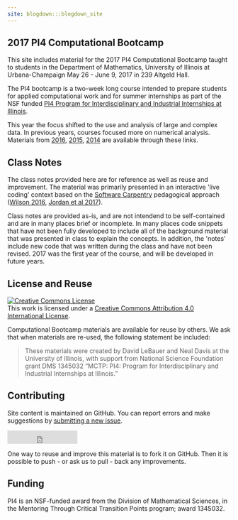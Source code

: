 ```yaml
---
site: blogdown:::blogdown_site
---
```


## 2017 PI4 Computational Bootcamp

This site includes material for the 2017 PI4 Computational Bootcamp taught to students in the Department of Mathematics, University of Illinois at Urbana-Champaign May 26 - June 9, 2017 in 239 Altgeld Hall.

The PI4 bootcamp is a two-week long course intended to prepare students for applied computational work and for summer internships as part of the NSF funded [PI4 Program for Interdisciplinary and Industrial Internships at Illinois](https://pi4.math.illinois.edu/).

This year the focus shifted to the use and analysis of large and complex data.
In previous years, courses focused more on numerical analysis. Materials from [2016](http://www.math.uiuc.edu/~hirani/cbmg/index.html), [2015](http://math.illinois.edu/~shahkar2/cbmg/), [2014](http://www.math.uiuc.edu/~hirani/teaching/cbmgsu14) are available through these links.

## Class Notes

The class notes provided here are for reference as well as reuse and improvement.  The material was primarily presented in an interactive 'live coding' context based on the [Software Carpentry](https://software-carpentry.org) pedagogical approach ([Wilson 2016](https://f1000research.com/articles/3-62/v2), [Jordan et al 2017](https://carpentries.github.io/assessment/carpentries/long-term-survey/report.html)). 

Class notes are provided as-is, and are not intendend to be self-contained and are in many places brief or incomplete. In many places code snippets that have not been fully developed to include all of the background material that was presented in class to explain the concepts. In addition, the 'notes' include new code that was written during the class and have not been revised. 2017 was the first year of the course, and will be developed in future years.

## License and Reuse 

<a rel="license" href="http://creativecommons.org/licenses/by/4.0/"><img alt="Creative Commons License" style="border-width:0" src="https://i.creativecommons.org/l/by/4.0/88x31.png" /></a><br />This <span xmlns:dct="http://purl.org/dc/terms/" href="http://purl.org/dc/dcmitype/Text" rel="dct:type">work</span> is licensed under a <a rel="license" href="http://creativecommons.org/licenses/by/4.0/">Creative Commons Attribution 4.0 International License</a>.

Computational Bootcamp materials are available for reuse by others. We ask that when materials are re-used, the following statement be included:

> These materials were created by David LeBauer and Neal Davis at the University of Illinois, with support from National Science Foundation grant DMS 1345032 “MCTP: PI4: Program for Interdisciplinary and Industrial Internships at Illinois.”

## Contributing

Site content is maintained on GitHub. You can report errors and make suggestions by [submitting a new issue](https://github.com/pi4-uiuc/2017-bootcamp/issues/new).

<iframe src="https://ghbtns.com/github-btn.html?user=pi4-uiuc&repo=2017-bootcamp&type=fork&count=false&size=large" frameborder="0" scrolling="0" width="158px" height="30px"></iframe>

One way to reuse and improve this material is to fork it on GitHub. Then it is possible to push - or ask us to pull - back any improvements. 

## Funding

PI4 is an NSF-funded award from the Division of Mathematical Sciences, in the Mentoring Through Critical Transition Points program; award 1345032.
